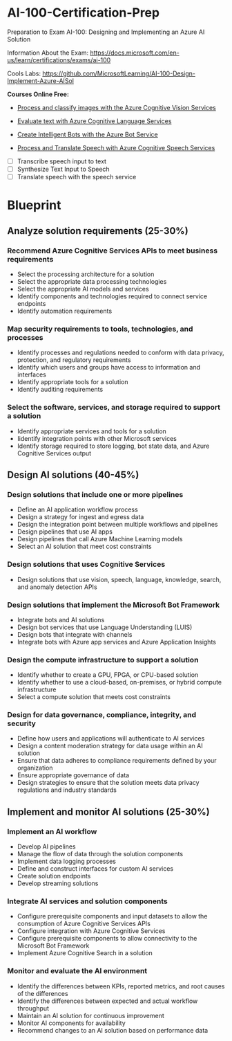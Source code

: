 # AI-100-Certification-Prep
Preparation to Exam AI-100: Designing and Implementing an Azure AI Solution

Information About the Exam:
https://docs.microsoft.com/en-us/learn/certifications/exams/ai-100

Cools Labs:
https://github.com/MicrosoftLearning/AI-100-Design-Implement-Azure-AISol


**Courses Online Free:**
* [Process and classify images with the Azure Cognitive Vision Services](https://docs.microsoft.com/en-us/learn/paths/classify-images-with-vision-services/)

* [Evaluate text with Azure Cognitive Language Services](https://docs.microsoft.com/en-us/learn/paths/evaluate-text-with-language-services/)

* [Create Intelligent Bots with the Azure Bot Service](https://docs.microsoft.com/en-us/learn/paths/create-bots-with-the-azure-bot-service/)

* [Process and Translate Speech with Azure Cognitive Speech Services](https://docs.microsoft.com/en-us/learn/paths/process-translate-speech-azure-cognitive-speech-services/)
- [ ] Transcribe speech input to text
- [ ] Synthesize Text Input to Speech
- [ ] Translate speech with the speech service

# Blueprint

## Analyze solution requirements (25-30%)		
### Recommend Azure Cognitive Services APIs to meet business requirements					
* Select the processing architecture for a solution					
* Select the appropriate data processing technologies					
* Select the appropriate AI models and services					
* Identify components and technologies required to connect service endpoints					
* Identify automation requirements					
### Map security requirements to tools, technologies, and processes					
* Identify processes and regulations needed to conform with data privacy, protection, and regulatory requirements					
* Identify which users and groups have access to information and interfaces					
* Identify appropriate tools for a solution					
* Identify auditing requirements					
### Select the software, services, and storage required to support a solution					
* Identify appropriate services and tools for a solution					
* Iidentify integration points with other Microsoft services					
* Identify storage required to store logging, bot state data, and Azure Cognitive Services output					
## Design AI solutions (40-45%)				
### Design solutions that include one or more pipelines					
* Define an AI application workflow process					
* Design a strategy for ingest and egress data					
* Design the integration point between multiple workflows and pipelines					
* Design pipelines that use AI apps					
* Design pipelines that call Azure Machine Learning models					
* Select an AI solution that meet cost constraints					
### Design solutions that uses Cognitive Services					
* Design solutions that use vision, speech, language, knowledge, search, and anomaly detection APIs					
### Design solutions that implement the Microsoft Bot Framework					
* Integrate bots and AI solutions					
* Design bot services that use Language Understanding (LUIS)					
* Design bots that integrate with channels					
* Integrate bots with Azure app services and Azure Application Insights					
### Design the compute infrastructure to support a solution					
* Identify whether to create a GPU, FPGA, or CPU-based solution					
* Identify whether to use a cloud-based, on-premises, or hybrid compute infrastructure					
* Select a compute solution that meets cost constraints					
### Design for data governance, compliance, integrity, and security					
* Define how users and applications will authenticate to AI services					
* Design a content moderation strategy for data usage within an AI solution					
* Ensure that data adheres to compliance requirements defined by your organization					
* Ensure appropriate governance of data					
* Design strategies to ensure that the solution meets data privacy regulations and industry standards					
## Implement and monitor AI solutions (25-30%)			
### Implement an AI workflow					
* Develop AI pipelines					
* Manage the flow of data through the solution components					
* Implement data logging processes					
* Define and construct interfaces for custom AI services					
* Create solution endpoints					
* Develop streaming solutions					
### Integrate AI services and solution components					
* Configure prerequisite components and input datasets to allow the consumption of Azure Cognitive Services APIs					
* Configure integration with Azure Cognitive Services					
* Configure prerequisite components to allow connectivity to the Microsoft Bot Framework					
* Implement Azure Cognitive Search in a solution					
### Monitor and evaluate the AI environment					
* Identify the differences between KPIs, reported metrics, and root causes of the differences					
* Identify the differences between expected and actual workflow throughput					
* Maintain an AI solution for continuous improvement					
* Monitor AI components for availability					
* Recommend changes to an AI solution based on performance data					

